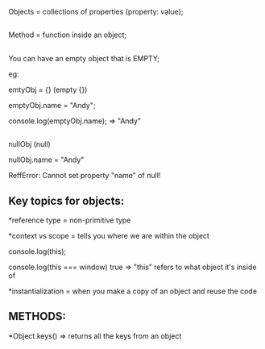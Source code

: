 Objects = collections of properties (property: value);

##
Method =  function inside an object;

##
You can have an empty object that is EMPTY;

eg:

emtyObj = {}  (empty {})

emptyObj.name = "Andy";

console.log(emptyObj.name); => "Andy"

##

nullObj  (null)

nullObj.name = "Andy"

ReffError: Cannot set property "name" of null!


## Key topics for objects:

*reference type = non-primitive type

*context vs scope = tells you where we are within the object

console.log(this);

console.log(this === window) true => "this" refers to what object it's inside of

*instantialization = when you make a copy of an object and reuse the code

## METHODS:
*Object.keys() => returns all the keys from an object
